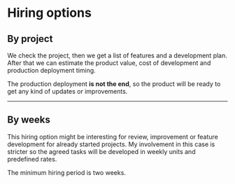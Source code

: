 # Hiring options

## By project

We check the project, then we get a list of features and a development
plan. After that we can estimate the product value, cost of development and
production deployment timing.

The production deployment **is not the end**, so the product will
be ready to get any kind of updates or improvements.

* * *

## By weeks

This hiring option might be interesting for review, improvement or
feature development for already started projects. My involvement in this
case is stricter so the agreed tasks will be developed in weekly
units and predefined rates.

The minimum hiring period is two weeks.


